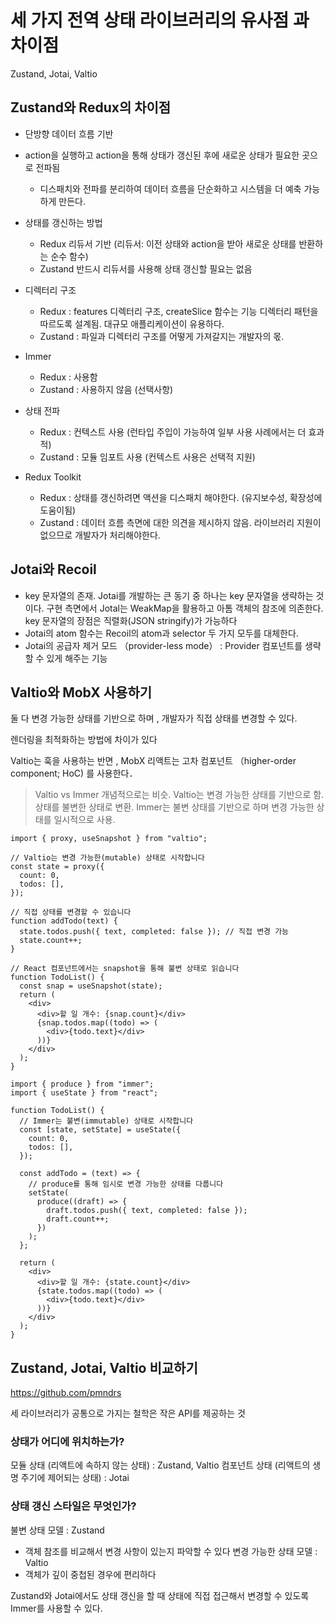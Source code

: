 # 세 가지 전역 상태 라이브러리의 유사점 과 차이점

Zustand, Jotai, Valtio

## Zustand와 Redux의 차이점

- 단방향 데이터 흐름 기반
- action을 실행하고 action을 통해 상태가 갱신된 후에 새로운 상태가 필요한 곳으로 전파됨

  - 디스패치와 전파를 분리하여 데이터 흐름을 단순화하고 시스템을 더 예축 가능하게 만든다.

- 상태를 갱신하는 방법

  - Redux 리듀서 기반 (리듀서: 이전 상태와 action을 받아 새로운 상태를 반환하는 순수 함수)
  - Zustand 반드시 리듀서를 사용해 상태 갱신할 필요는 없음

- 디렉터리 구조
  - Redux : features 디렉터리 구조, createSlice 함수는 기능 디렉터리 패턴을 따르도록 설계됨. 대규모 애플리케이션이 유용하다.
  - Zustand : 파일과 디렉터리 구조를 어떻게 가져갈지는 개발자의 몫.
- Immer
  - Redux : 사용함
  - Zustand : 사용하지 않음 (선택사항)
- 상태 전파
  - Redux : 컨텍스트 사용 (런타입 주입이 가능하여 일부 사용 사례에서는 더 효과적)
  - Zustand : 모듈 임포트 사용 (컨텍스트 사용은 선택적 지원)
- Redux Toolkit
  - Redux : 상태를 갱신하려면 액션을 디스패치 해야한다. (유지보수성, 확장성에 도움이됨)
  - Zustand : 데이터 흐름 측면에 대한 의견을 제시하지 않음. 라이브러리 지원이 없으므로 개발자가 처리해야한다.

## Jotai와 Recoil

- key 문자열의 존재. Jotai를 개발하는 큰 동기 중 하나는 key 문자열을 생략하는 것
  이다.
  구현 측면에서 Jotal는 WeakMap을 활용하고 아톰 객체의 참조에 의존한다.
  key 문자열의 장점은 직렬화(JSON stringify)가 가능하다
- Jotai의 atom 함수는 Recoil의 atom과 selector 두 가지 모두를 대체한다.
- Jotai의 공급자 제거 모드 （provider-less mode） : Provider 컴포넌트를 생략할 수 있게 해주는 기능

## Valtio와 MobX 사용하기

둘 다 변경 가능한 상태를 기반으로 하며 , 개발자가 직접 상태를 변경할 수 있다.

렌더링을 최적화하는 방법에 차이가 있다

Valtio는 훅을 사용하는 반면 , MobX 리액트는 고차 컴포넌트 （higher-order component; HoC) 를 사용한다．

> Valtio vs Immer
> 개념적으로는 비슷. Valtio는 변경 가능한 상태를 기반으로 함. 상태를 불변한 상태로 변환.
> Immer는 불변 상태를 기반으로 하며 변경 가능한 상태를 일시적으로 사용.

```tsx
import { proxy, useSnapshot } from "valtio";

// Valtio는 변경 가능한(mutable) 상태로 시작합니다
const state = proxy({
  count: 0,
  todos: [],
});

// 직접 상태를 변경할 수 있습니다
function addTodo(text) {
  state.todos.push({ text, completed: false }); // 직접 변경 가능
  state.count++;
}

// React 컴포넌트에서는 snapshot을 통해 불변 상태로 읽습니다
function TodoList() {
  const snap = useSnapshot(state);
  return (
    <div>
      <div>할 일 개수: {snap.count}</div>
      {snap.todos.map((todo) => (
        <div>{todo.text}</div>
      ))}
    </div>
  );
}
```

```tsx
import { produce } from "immer";
import { useState } from "react";

function TodoList() {
  // Immer는 불변(immutable) 상태로 시작합니다
  const [state, setState] = useState({
    count: 0,
    todos: [],
  });

  const addTodo = (text) => {
    // produce를 통해 임시로 변경 가능한 상태를 다룹니다
    setState(
      produce((draft) => {
        draft.todos.push({ text, completed: false });
        draft.count++;
      })
    );
  };

  return (
    <div>
      <div>할 일 개수: {state.count}</div>
      {state.todos.map((todo) => (
        <div>{todo.text}</div>
      ))}
    </div>
  );
}
```

## Zustand, Jotai, Valtio 비교하기

https://github.com/pmndrs

세 라이브러리가 공통으로 가지는 철학은 작은 API를 제공하는 것

### 상태가 어디에 위치하는가?

모듈 상태 (리액트에 속하지 않는 상태) : Zustand, Valtio
컴포넌트 상태 (리액트의 생명 주기에 제어되는 상태) : Jotai

### 상태 갱신 스타일은 무엇인가?

불변 상태 모델 : Zustand

- 객체 참조를 비교해서 변경 사항이 있는지 파악할 수 있다
  변경 가능한 상태 모델 : Valtio
- 객체가 깊이 중첩된 경우에 편리하다

Zustand와 Jotai에서도 상태 갱신을 할 때 상태에 직접 접근해서 변경할 수 있도록 Immer를 사용할 수 있다.
